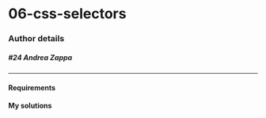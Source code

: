 # 06-css-selectors

### Author details
##### #24 Andrea Zappa
***
<h4>Requirements</h4>


<h4>My solutions</h4>
